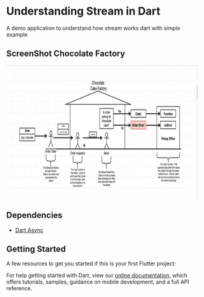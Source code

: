 # Understanding Stream in Dart

A demo application to understand how stream works dart with simple example


## ScreenShot Chocolate Factory
<p align="center">
<img src="https://github.com/Zishanr/StreamBasicDart/blob/master/screenshot/Screenshot%202018-12-28%20at%209.53.45%20PM.png" width="800" height="350">
<p>

## Dependencies

* [Dart Async](https://github.com/dart-lang/async)


## Getting Started


A few resources to get you started if this is your first Flutter project:

For help getting started with Dart, view our
[online documentation](https://www.dartlang.org/), which offers tutorials,
samples, guidance on mobile development, and a full API reference.
